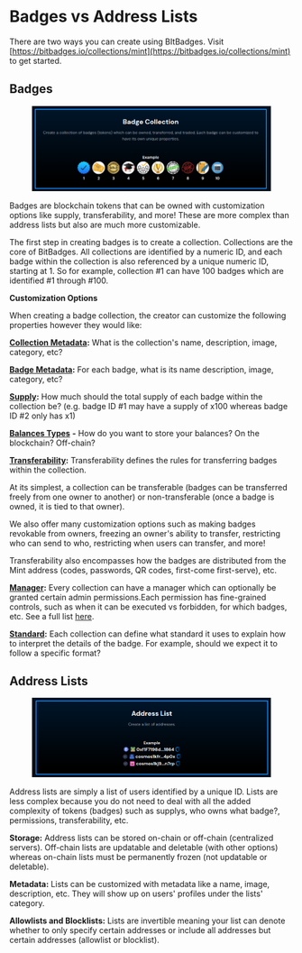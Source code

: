 # Badges vs Address Lists

There are two ways you can create using BItBadges. Visit [https://bitbadges.io/collections/mint](https://bitbadges.io/collections/mint) to get started.

## **Badges**

<figure><img src="../../.gitbook/assets/image (21).png" alt=""><figcaption></figcaption></figure>

Badges are blockchain tokens that can be owned with customization options like supply, transferability, and more! These are more complex than address lists but also are much more customizable.

The first step in creating badges is to create a collection. Collections are the core of BitBadges. All collections are identified by a numeric ID, and each badge within the collection is also referenced by a unique numeric ID, starting at 1. So for example, collection #1 can have 100 badges which are identified #1 through #100.

**Customization Options**

When creating a badge collection, the creator can customize the following properties however they would like:

[**Collection Metadata**](metadata.md)**:** What is the collection's name, description, image, category, etc?

[**Badge Metadata**](metadata.md)**:** For each badge, what is its name description, image, category, etc?

[**Supply**](total-supplys.md)**:** How much should the total supply of each badge within the collection be? (e.g. badge ID #1 may have a supply of x100 whereas badge ID #2 only has x1)

[**Balances Types**](balances-types.md) **-** How do you want to store your balances? On the blockchain? Off-chain?

[**Transferability**](transferability.md)**:** Transferability defines the rules for transferring badges within the collection.&#x20;

At its simplest, a collection can be transferable (badges can be transferred freely from one owner to another) or non-transferable (once a badge is owned, it is tied to that owner).

We also offer many customization options such as making badges revokable from owners, freezing an owner's ability to transfer, restricting who can send to who, restricting when users can transfer, and more!

Transferability also encompasses how the badges are distributed from the Mint address (codes, passwords, QR codes, first-come first-serve), etc.

[**Manager**](manager.md)**:** Every collection can have a manager which can optionally be granted certain admin permissions.Each permission has fine-grained controls, such as when it can be executed vs forbidden, for which badges, etc. See a full list [here](manager.md).

[**Standard**](standards.md)**:** Each collection can define what standard it uses to explain how to interpret the details of the badge. For example, should we expect it to follow a specific format?

## Address Lists

<figure><img src="../../.gitbook/assets/image (22).png" alt=""><figcaption></figcaption></figure>

Address lists are simply a list of users identified by a unique ID. Lists are less complex because you do not need to deal with all the added complexity of tokens (badges) such as supplys, who owns what badge?, permissions, transferability, etc.&#x20;

**Storage:** Address lists can be stored on-chain or off-chain (centralized servers). Off-chain lists are updatable and deletable (with other options) whereas on-chain lists must be permanently frozen (not updatable or deletable).&#x20;

**Metadata:** Lists can be customized with metadata like a name, image, description, etc. They will show up on users' profiles under the lists' category.

**Allowlists and Blocklists:** Lists are invertible meaning your list can denote whether to only specify certain addresses or include all addresses but certain addresses (allowlist or blocklist).
